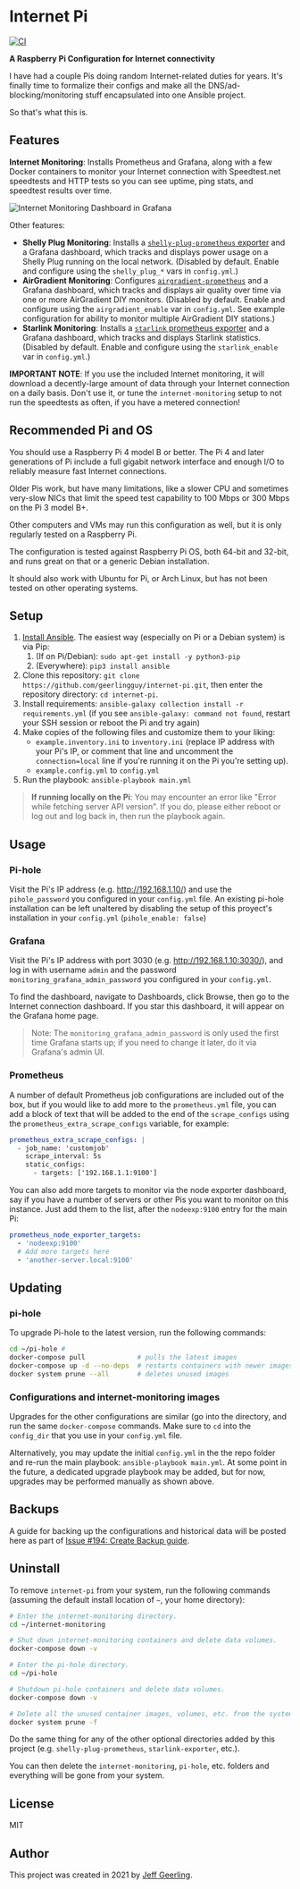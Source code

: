 # Internet Pi

[![CI](https://github.com/geerlingguy/internet-pi/workflows/CI/badge.svg?event=push)](https://github.com/geerlingguy/internet-pi/actions?query=workflow%3ACI)

**A Raspberry Pi Configuration for Internet connectivity**

I have had a couple Pis doing random Internet-related duties for years. It's finally time to formalize their configs and make all the DNS/ad-blocking/monitoring stuff encapsulated into one Ansible project.

So that's what this is.

## Features

**Internet Monitoring**: Installs Prometheus and Grafana, along with a few Docker containers to monitor your Internet connection with Speedtest.net speedtests and HTTP tests so you can see uptime, ping stats, and speedtest results over time.

![Internet Monitoring Dashboard in Grafana](/images/internet-monitoring.png)

Other features:

  - **Shelly Plug Monitoring**: Installs a [`shelly-plug-prometheus` exporter](https://github.com/geerlingguy/shelly-plug-prometheus) and a Grafana dashboard, which tracks and displays power usage on a Shelly Plug running on the local network. (Disabled by default. Enable and configure using the `shelly_plug_*` vars in `config.yml`.)
  - **AirGradient Monitoring**: Configures [`airgradient-prometheus`](https://github.com/geerlingguy/airgradient-prometheus) and a Grafana dashboard, which tracks and displays air quality over time via one or more AirGradient DIY monitors. (Disabled by default. Enable and configure using the `airgradient_enable` var in `config.yml`. See example configuration for ability to monitor multiple AirGradient DIY stations.)
  - **Starlink Monitoring**: Installs a [`starlink` prometheus exporter](https://github.com/danopstech/starlink_exporter) and a Grafana dashboard, which tracks and displays Starlink statistics. (Disabled by default. Enable and configure using the `starlink_enable` var in `config.yml`.)

**IMPORTANT NOTE**: If you use the included Internet monitoring, it will download a decently-large amount of data through your Internet connection on a daily basis. Don't use it, or tune the `internet-monitoring` setup to not run the speedtests as often, if you have a metered connection!

## Recommended Pi and OS

You should use a Raspberry Pi 4 model B or better. The Pi 4 and later generations of Pi include a full gigabit network interface and enough I/O to reliably measure fast Internet connections.

Older Pis work, but have many limitations, like a slower CPU and sometimes very-slow NICs that limit the speed test capability to 100 Mbps or 300 Mbps on the Pi 3 model B+.

Other computers and VMs may run this configuration as well, but it is only regularly tested on a Raspberry Pi.

The configuration is tested against Raspberry Pi OS, both 64-bit and 32-bit, and runs great on that or a generic Debian installation.

It should also work with Ubuntu for Pi, or Arch Linux, but has not been tested on other operating systems.

## Setup

  1. [Install Ansible](https://docs.ansible.com/ansible/latest/installation_guide/intro_installation.html). The easiest way (especially on Pi or a Debian system) is via Pip:
     1. (If on Pi/Debian): `sudo apt-get install -y python3-pip`
     2. (Everywhere): `pip3 install ansible`
  2. Clone this repository: `git clone https://github.com/geerlingguy/internet-pi.git`, then enter the repository directory: `cd internet-pi`.
  3. Install requirements: `ansible-galaxy collection install -r requirements.yml` (if you see `ansible-galaxy: command not found`, restart your SSH session or reboot the Pi and try again)
  4. Make copies of the following files and customize them to your liking:
     - `example.inventory.ini` to `inventory.ini` (replace IP address with your Pi's IP, or comment that line and uncomment the `connection=local` line if you're running it on the Pi you're setting up).
     - `example.config.yml` to `config.yml`
  5. Run the playbook: `ansible-playbook main.yml`

> **If running locally on the Pi**: You may encounter an error like "Error while fetching server API version". If you do, please either reboot or log out and log back in, then run the playbook again.

## Usage

### Pi-hole

Visit the Pi's IP address (e.g. http://192.168.1.10/) and use the `pihole_password` you configured in your `config.yml` file. An existing pi-hole installation can be left unaltered by disabling the setup of this proyect's installation in your `config.yml` (`pihole_enable: false`)

### Grafana

Visit the Pi's IP address with port 3030 (e.g. http://192.168.1.10:3030/), and log in with username `admin` and the password `monitoring_grafana_admin_password` you configured in your `config.yml`.

To find the dashboard, navigate to Dashboards, click Browse, then go to the Internet connection dashboard. If you star this dashboard, it will appear on the Grafana home page.

> Note: The `monitoring_grafana_admin_password` is only used the first time Grafana starts up; if you need to change it later, do it via Grafana's admin UI.

### Prometheus

A number of default Prometheus job configurations are included out of the box, but if you would like to add more to the `prometheus.yml` file, you can add a block of text that will be added to the end of the `scrape_configs` using the `prometheus_extra_scrape_configs` variable, for example:

```yaml
prometheus_extra_scrape_configs: |
  - job_name: 'customjob'
    scrape_interval: 5s
    static_configs:
      - targets: ['192.168.1.1:9100']
```

You can also add more targets to monitor via the node exporter dashboard, say if you have a number of servers or other Pis you want to monitor on this instance. Just add them to the list, after the `nodeexp:9100` entry for the main Pi:

```yaml
prometheus_node_exporter_targets:
  - 'nodeexp:9100'
  # Add more targets here
  - 'another-server.local:9100'
```

## Updating

### pi-hole

To upgrade Pi-hole to the latest version, run the following commands:

```bash
cd ~/pi-hole # 
docker-compose pull             # pulls the latest images
docker-compose up -d --no-deps  # restarts containers with newer images
docker system prune --all       # deletes unused images
```

### Configurations and internet-monitoring images

Upgrades for the other configurations are similar (go into the directory, and run the same `docker-compose` commands. Make sure to `cd` into the `config_dir` that you use in your `config.yml` file. 

Alternatively, you may update the initial `config.yml` in the the repo folder and re-run the main playbook: `ansible-playbook main.yml`. At some point in the future, a dedicated upgrade playbook may be added, but for now, upgrades may be performed manually as shown above.

## Backups

A guide for backing up the configurations and historical data will be posted here as part of [Issue #194: Create Backup guide](https://github.com/geerlingguy/internet-pi/issues/194).

## Uninstall

To remove `internet-pi` from your system, run the following commands (assuming the default install location of `~`, your home directory):

```bash
# Enter the internet-monitoring directory.
cd ~/internet-monitoring

# Shut down internet-monitoring containers and delete data volumes.
docker-compose down -v

# Enter the pi-hole directory.
cd ~/pi-hole

# Shutdown pi-hole containers and delete data volumes.
docker-compose down -v

# Delete all the unused container images, volumes, etc. from the system.
docker system prune -f
```

Do the same thing for any of the other optional directories added by this project (e.g. `shelly-plug-prometheus`, `starlink-exporter`, etc.).

You can then delete the `internet-monitoring`, `pi-hole`, etc. folders and everything will be gone from your system.

## License

MIT

## Author

This project was created in 2021 by [Jeff Geerling](https://www.jeffgeerling.com/).

